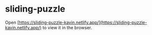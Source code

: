 # sliding-puzzle

Open [https://sliding-puzzle-kavin.netlify.app/](https://sliding-puzzle-kavin.netlify.app/) to view it in the browser.

